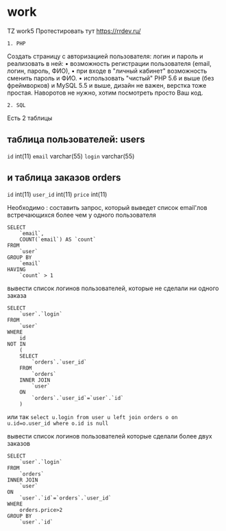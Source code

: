 # work
TZ work5
Протестировать тут https://rrdev.ru/


    1. PHP

Создать страницу с авторизацией пользователя: логин и пароль и реализовать в ней:
    • возможность регистрации пользователя (email, логин, пароль, ФИО),
    • при входе в "личный кабинет" возможность сменить пароль и ФИО. 
    • использовать "чистый" PHP 5.6 и выше (без фреймворков) и MySQL 5.5 и выше, дизайн не важен, верстка тоже простая. Наворотов не нужно, хотим посмотреть просто Ваш код.

    2. SQL

Есть 2 таблицы 

таблица пользователей:
users 
----------
`id` int(11)
`email` varchar(55)
`login` varchar(55)

и таблица заказов 
orders
--------
`id` int(11)
`user_id` int(11)
`price` int(11)

Необходимо :
составить запрос, который выведет список email'лов встречающихся более чем у одного пользователя
```
SELECT
	`email`,
	COUNT(`email`) AS `count`
FROM
	`user`
GROUP BY
	`email`
HAVING 
	`count` > 1
```

вывести список логинов пользователей, которые не сделали ни одного заказа

```
SELECT 
	`user`.`login` 
FROM 
	`user` 
WHERE 
	id 
NOT IN 
	(
	SELECT 
		`orders`.`user_id` 
	FROM 	
		`orders` 
	INNER JOIN 
		`user` 
	ON 
		`orders`.`user_id`=`user`.`id`
	)
```
или так `select u.login from user u left join orders o on u.id=o.user_id where o.id is null`

вывести список логинов пользователей которые сделали более двух заказов
```
SELECT 
	`user`.`login`
FROM 
	`orders` 
INNER JOIN 
	`user` 
ON 
	`user`.`id`=`orders`.`user_id`
WHERE 
	orders.price>2
GROUP BY 
	`user`.`id`

```



